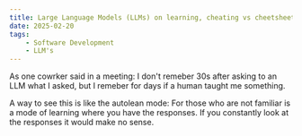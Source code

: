 ```yaml
---
title: Large Language Models (LLMs) on learning, cheating vs cheetsheets
date: 2025-02-20
tags:
    - Software Development
    - LLM's
---
```


As one cowrker said in a meeting: I don't remeber 30s after asking to an LLM what I asked, but I remeber for days if a human taught me something. 

A way to see this is like the autolean mode: For those who are not familiar is a mode of learning where you have the responses. If you constantly look at the responses it would make no sense. 